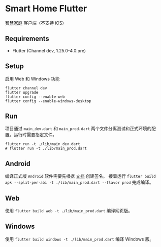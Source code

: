 # Smart Home Flutter

[智慧家庭](https://github.com/he0119/smart-home) 客户端（不支持 iOS）

## Requirements

- Flutter (Channel dev, 1.25.0-4.0.pre)

## Setup

启用 Web 和 Windows 功能

```shell
flutter channel dev
flutter upgrade
flutter config --enable-web
flutter config --enable-windows-desktop
```

## Run

项目通过 `main_dev.dart` 和 `main_prod.dart` 两个文件分离测试和正式环境的配置。运行时需要指定文件。

```shell
flutter run -t ./lib/main_dev.dart
# flutter run -t ./lib/main_prod.dart
```

## Android

编译正式版 `Android` 软件需要先根据 [文档](https://flutter.dev/docs/deployment/android) 创建签名。
接着运行 `flutter build apk --split-per-abi -t ./lib/main_prod.dart --flavor prod` 完成编译。

## Web

使用 `flutter build web -t ./lib/main_prod.dart` 编译网页版。

## Windows

使用 `flutter build windows -t ./lib/main_prod.dart` 编译 Windows 版。
